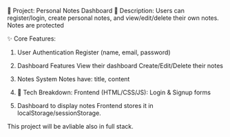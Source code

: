🔐 Project: Personal Notes Dashboard
📌 Description:
Users can register/login, create personal notes, and view/edit/delete their own notes. Notes are protected 

✨ Core Features:
1. User Authentication
Register (name, email, password)

2. Dashboard Features
   View their dashboard
   Create/Edit/Delete their notes

3. Notes System
    Notes have: title, content

4. 🔧 Tech Breakdown:
Frontend (HTML/CSS/JS):
Login & Signup forms

5. Dashboard to display notes
   Frontend stores it in localStorage/sessionStorage.

This project will be avliable also  in full stack.
